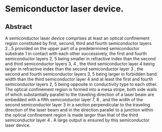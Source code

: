 # Semiconductor laser device.

## Abstract
A semiconductor laser device comprises at least an optical confinement region constituted by first, second, third and fourth semiconductor layers 2...5 provided on the upper part of a predetermined semiconductor substrate 1 in contact with each other successively, the first and fourth semiconductor layers 2, 5 being smaller in refractive index than the second and third semiconductor layers 3, 4 , the third semiconductor layer 4 being larger in refractive index than the second semiconductor layer 3 , the second and fourth semiconductor layers 3, 5 being larger in forbidden band width than the third semiconductor layer 4 and at least the first and fourth semiconductor layers 2, 5 being opposite in conductivity type to each other. The optical confinement region is formed into a mesa stripe, both side walls of which substantially parallel to the traveling direction of a laser beam are embedded with a fifth semiconductor layer 7, 8 , and the width of the second semiconductor layer 3 in a section perpendicular to the traveling direction of the laser beam and in the direction parallel to a junction within the optical confinement region is made larger than that of the third semiconductor layer 4 . A large output is ensured by this semiconductor laser device.